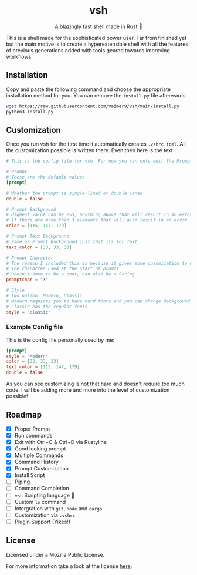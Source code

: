 <div align="center">

# vsh
A blazingly fast shell made in Rust 🦀

</div>

This is a shell made for the sophisticated power user. Far from finished yet but the main motive is to create a hyperextensible shell with all the features of previous generations added with tools geared towards improving workflows.

## Installation

Copy and paste the following command and choose the appropriate installation method for you. You can remove the `install.py` file afterwards
```sh
wget https://raw.githubusercontent.com/Vaimer9/vsh/main/install.py
python3 install.py
```


## Customization
Once you run vsh for the first time it automatically creates `.vshrc.toml`.
All the customization possible is written there.
Even then here is the text
```toml
# This is the config file for vsh. For now you can only edit the Prompt styling here

# Prompt
# These are the default values
[prompt]

# Whether the prompt is single-lined or double lined
double = false

# Prompt Background
# Highest value can be 255, anything above that will result in an error.
# If there are mroe than 3 elements that will also result in an error
color = [115, 147, 179]

# Prompt Text Background
# Same as Prompt Background just that its for Text
text_color = [33, 33, 33]

# Prompt Character
# The reason I included this is because it gives some cusomization to Classic Prompt users
# The character used at the start of prompt
# Doesn't have to be a char, can also be a String
promptchar = "λ"

# Style
# Two option: Modern, Classic
# Modern requires you to have nerd fonts and you can change Background color
# Classic has the regular fonts.
style = "classic"


```


### Example Config file
This is the config file personally used by me:
```toml
[prompt]
style = "Modern"
color = [33, 33, 33]
text_color = [115, 147, 179]
double = false
```
As you can see customizing is not that hard and doesn't require too much code. I will be adding more and more into the level of customization possible!

## Roadmap

- [x] Proper Prompt
- [x] Run commands
- [x] Exit with Ctrl+C & Ctrl+D via Rustyline
- [x] Good looking prompt
- [x] Multiple Commands
- [x] Command History
- [x] Prompt Customization
- [x] Install Script
- [ ] Piping
- [ ] Command Completion
- [ ] `vsh` Scripting language :eyes:
- [ ] Custom `ls` command
- [ ] Intergration with `git`, `node` and `cargo`
- [ ] Customization via `.vshrc`
- [ ] Plugin Support (Yikes!)

## License

Licensed under a Mozilla Public License.

For more information take a look at the license [here](./LICENSE).



